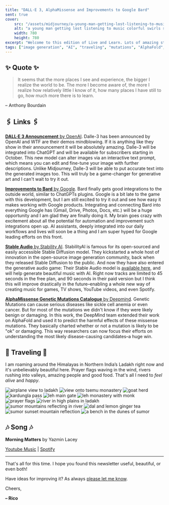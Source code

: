 ```yaml
---
title: "DALL·E 3, AlphaMissense and Improvements to Google Bard"
sent: true
cover:
    src: "/assets/midjourney/a-young-man-getting-lost-listening-to-music-colorful-swirls-smile-universe.webp"
    alt: "a young man getting lost listening to music colorful swirls smile universe"
    width: 780
    height: 780
excerpt: "Welcome to this edition of Live and Learn. Lots of amazing stuff has been announced in the last two weeks: Better features for Google Bard, supreme music generation capabilities from Stability AI, and some serious improvements to image generation with DALL·E 3. As always I hope you enjoy this edition of Live and Learn."
tags: ["image generation", "AI", "traveling", "mutations", "AlphaFold", "Dalle-3", "Bard", "DeepMind", "OpenAi", "StabilityAI", "machine learning"]
---
```


## ✨ Quote ✨

> It seems that the more places I see and experience, the bigger I realize the world to be. The more I become aware of, the more I realize how relatively little I know of it, how many places I have still to go, how much more there is to learn.

– Anthony Bourdain 

## 🖇️ Links 🖇️

[**DALL·E 3 Announcement** by OpenAI](https://openai.com/dall-e-3). Dalle-3 has been announced by OpenAI and WTF are their demos mindblowing. If it is anything like they show in their announcement it will be absolutely amazing. Dalle-3 will be integrated into ChatGPT and will be available for subscribers starting in October. This new model can alter images via an interactive text prompt, which means you can edit and fine-tune your image with further descriptions. Unlike Midjourney, Dalle-3 will be able to put accurate text into the generated images too. This will truly be a game-changer for generative art and I can't wait to try it out.

[**Improvements to Bard** by Google](https://blog.google/products/bard/google-bard-new-features-update-sept-2023/). Bard finally gets good integrations to the outside world, similar to ChatGPTs plugins. Google is a bit late to the game with this development, but I am still excited to try it out and see how easy it makes working with Google products. Integrating and connecting Bard into everything Google has (Gmail, Drive, Photos, Docs, etc.) will be a huge opportunity and I am glad they are finally doing it. My brain goes crazy with excitement about all the potential for automation and improvement such integrations open up. AI assistants, deeply integrated into our daily workflows and lives will soon be a thing and I am super hyped for Google leading efforts on this front.

[**Stable Audio** by Stability AI](https://stability.ai/blog/stable-audio-using-ai-to-generate-music). StabilityAI is famous for its open-sourced and easily accessible Stable Diffusion model. They kickstarted a whole host of innovation in the open-source image generation community, back when they released Stable Diffusion to the public. And now they have also entered the generative audio game: Their Stable Audio model is [available here](https://www.stableaudio.com/), and will help generate beautiful music with AI. Right now tracks are limited to 45 seconds in the free plan, and 90 seconds in their paid version but I think this will improve drastically in the future–enabling a whole new way of creating music for games, TV shows, YouTube videos, and even Spotify. 

[**AlphaMissense Genetic Mutations Catalogue** by Deepmind](https://www.deepmind.com/blog/alphamissense-catalogue-of-genetic-mutations-to-help-pinpoint-the-cause-of-diseases). Genetic Mutations can cause serious diseases like sickle cell anemia or even cancer. But for most of the mutations we didn't know if they were likely benign or damaging. In this work, the DeepMind team extended their work on AlphaFold and used it to predict the harmful effects of these missense mutations. They basically charted whether or not a mutation is likely to be "ok" or damaging. This way researchers can now focus their efforts on understanding the most likely disease-causing candidates–a huge win. 


## 🌌 Traveling 🌌

I am roaming around the Himalayas in Northern India’s Ladakh right now and it's unbelievably beautiful here. Prayer flags waving in the wind, rivers rushing into valleys, amazing people and good food. That's all I need to *feel alive* and *happy*. 

![airplane view to ladakh](/assets/newsletter/india-2023/airplane-view.webp)
![view onto tsemu monastery](/assets/newsletter/india-2023/tsemu-monastery.webp)
![goat herd](/assets/newsletter/india-2023/goat-herd.webp)
![kardungla pass](/assets/newsletter/india-2023/kardungla.webp)
![leh main gate](/assets/newsletter/india-2023/leh-main-gate.webp)
![leh monastery with monk](/assets/newsletter/india-2023/leh-monastery.webp)
![prayer flags](/assets/newsletter/india-2023/prayer-flags.webp)
![river in high plains in ladakh](/assets/newsletter/india-2023/river-ladakh.webp)
![sumor mountains reflecting in river](/assets/newsletter/india-2023/sumor-reflection.webp)
![dal and lemon ginger tea](/assets/newsletter/india-2023/dal-and-lemon-ginger-tea.webp)
![sumor sunset mountain reflection](/assets/newsletter/india-2023/sumor-sunset-lake.webp)
![a bench in the dunes of sumor](/assets/newsletter/india-2023/the-bench.webp)

## 🎶 Song 🎶

**Morning Matters** by Yazmin Lacey

[Youtube Music](https://music.youtube.com/watch?v=swNAFE61k2M) | [Spotify](https://open.spotify.com/track/1EeS8SQ0BAhNrLVLCNrxrj)

---

That's all for this time. I hope you found this newsletter useful, beautiful, or even both!

Have ideas for improving it? As always [please let me know](https://airtable.com/shro1VeyG4lkNXkx2). 

Cheers,

**– Rico**
